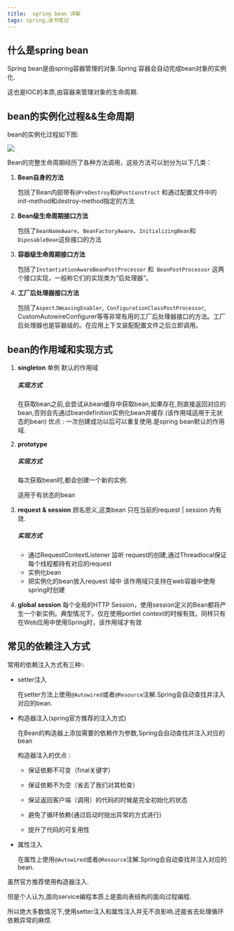 ```yaml
---
title:  spring bean 详解
tags: spring,读书笔记
---
```



## 什么是spring bean

Spring bean是由spring容器管理的对象.Spring 容器会自动完成bean对象的实例化.

这也是IOC的本质,由容器来管理对象的生命周期.

## bean的实例化过程&&生命周期

bean的实例化过程如下图:

![](https://gitee.com/minagamiyuki/picgo-gitee/raw/master/images/20200226165417.png)

Bean的完整生命周期经历了各种方法调用，这些方法可以划分为以下几类：

1. **Bean自身的方法**

   包括了Bean内部带有`@PreDestroy`和`@PostConstruct` 和通过配置文件中<bean>的init-method和destroy-method指定的方法

2. **Bean级生命周期接口方法**

   包括了`BeanNameAware`、`BeanFactoryAware`、`InitializingBean`和`DiposableBean`这些接口的方法

3. **容器级生命周期接口方法**

   包括了`InstantiationAwareBeanPostProcessor` 和` BeanPostProcessor` 这两个接口实现，一般称它们的实现类为“后处理器”。

4. **工厂后处理器接口方法**

   包括了`AspectJWeavingEnabler`,` ConfigurationClassPostProcessor`, CustomAutowireConfigurer等等非常有用的工厂后处理器接口的方法。工厂后处理器也是容器级的。在应用上下文装配配置文件之后立即调用。

## bean的作用域和实现方式

1. **singleton**
    单例  默认的作用域
    
    ##### 实现方式 
    在获取bean之前,会尝试从bean缓存中获取bean,如果存在,则直接返回对应的bean,否则会先通过beandefinition实例化bean并缓存.(该作用域适用于无状态的bean)
    优点 : 一次创建成功以后可以重复使用.是spring bean默认的作用域.
2. **prototype**
   
    ##### 实现方式 
    每次获取bean时,都会创建一个新的实例.
    
    适用于有状态的bean
3. **request & session**
    顾名思义,这类bean 只在当前的request | session 内有效.
    
    ##### 实现方式
    
    * 通过RequestContextListener  监听 request的创建,通过Threadlocal保证每个线程都持有对应的request
    * 实例化bean 
    * 把实例化的bean放入request 域中
    该作用域只支持在web容器中使用spring时创建
 4. **global session**
    每个全局的HTTP Session，使用session定义的Bean都将产生一个新实例。典型情况下，仅在使用portlet context的时候有效。同样只有在Web应用中使用Spring时，该作用域才有效



## 常见的依赖注入方式 

常用的依赖注入方式有三种::

* setter注入

  在setter方法上使用`@Autowired`或者`@Resource`注解.Spring会自动查找并注入对应的bean.

* 构造器注入(spring官方推荐的注入方式)

  在Bean的构造器上添加需要的依赖作为参数,Spring会自动查找并注入对应的bean

  构造器注入的优点 :

  * 保证依赖不可变（final关键字）

  * 保证依赖不为空（省去了我们对其检查）

  * 保证返回客户端（调用）的代码的时候是完全初始化的状态

  * 避免了循环依赖(通过启动时抛出异常的方式进行)

  * 提升了代码的可复用性

* 属性注入

  在属性上使用`@Autowired`或者`@Resource`注解.Spring会自动查找并注入对应的bean.



虽然官方推荐使用构造器注入.

但是个人认为,面向service编程本质上是面向表结构的面向过程编程.

所以绝大多数情况下,使用setter注入和属性注入并无不良影响.还能省去处理循环依赖异常的麻烦.


